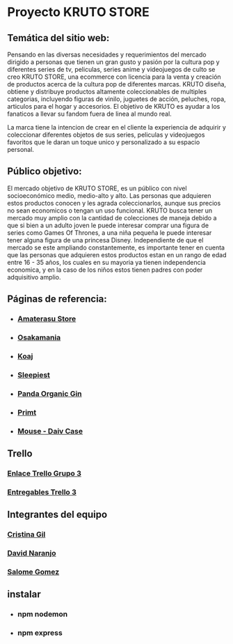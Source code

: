 # Proyecto KRUTO STORE

## Temática del sitio web: 
Pensando en las diversas necesidades y requerimientos del mercado dirigido a personas que tienen un gran gusto y pasión por la cultura pop y diferentes series de tv, peliculas, series anime y videojuegos de culto se creo KRUTO STORE, una ecommerce con licencia para la venta y creación de productos acerca de la cultura pop de diferentes marcas. KRUTO diseña, obtiene y distribuye productos altamente coleccionables de multiples categorias, incluyendo figuras de vinilo, juguetes de acción, peluches, ropa, articulos para el hogar y accesorios. El objetivo de KRUTO es ayudar a los fanaticos a llevar su fandom fuera de linea al mundo real. 

La marca tiene la intencion de crear en el cliente la experiencia de adquirir y coleccionar diferentes objetos de sus series, peliculas y videojuegos favoritos que le daran un toque unico y personalizado a su espacio personal. 


## Público objetivo: 
El mercado objetivo de KRUTO STORE, es un público con nivel socioeconómico medio, medio-alto y alto. Las personas que adquieren estos productos conocen y les agrada coleccionarlos, aunque sus precios no sean economicos o tengan un uso funcional. KRUTO busca tener un mercado muy amplio con la cantidad de colecciones de maneja debido a que si bien a un adulto joven le puede interesar comprar una figura de series como Games Of Thrones, a una niña pequeña le puede interesar tener alguna figura de una princesa Disney. Independiente de que el mercado se este ampliando constantemente, es importante tener en cuenta que las personas que adquieren estos productos estan en un rango de edad entre 16 - 35 años, los cuales en su mayoria ya tienen independencia economica, y en la caso de los niños estos tienen padres con poder adquisitivo amplio.


## Páginas de referencia: 

* ### [Amaterasu Store](https://github.com/beatrizgap25) 
* ### [Osakamania](https://osakamania.jp/)
* ### [Koaj](https://www.koaj.co)
* ### [Sleepiest](https://www.sleepiest.com)
* ### [Panda Organic Gin](https://www.panda-gin.com)
* ### [Primt](https://www.primt.es)
* ### [Mouse - Daiv Case](https://www.mouse-jp.co.jp/creator/ss/daiv/case_study/monark.html)


## Trello
### [Enlace Trello Grupo 3](https://trello.com/b/LTlEPEHw)
### [Entregables Trello 3](https://trello.com/b/fGuVE1f0/elementos-del-sitio)

## Integrantes del equipo
### [Cristina Gil](https://github.com/cris-gil)
### [David Naranjo](https://github.com/NamuraCode)
### [Salome Gomez](https://github.com/chalogmz)

## instalar
* ### npm nodemon
* ### npm express
